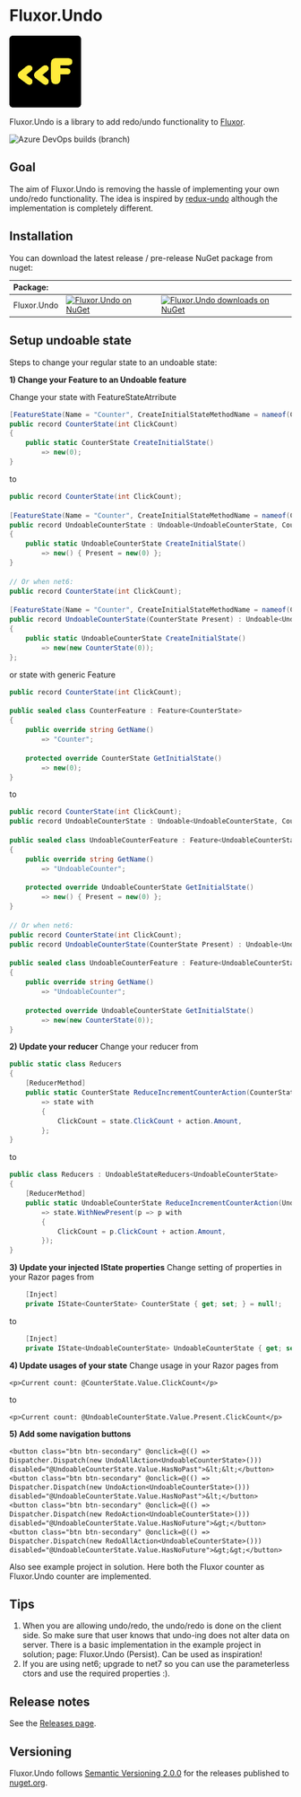 # Fluxor.Undo
![Icon](https://raw.githubusercontent.com/Pjotrtje/Fluxor.Undo/main/docs/icon-128x128.png) 

Fluxor.Undo is a library to add redo/undo functionality to [Fluxor](https://github.com/mrpmorris/Fluxor). 

![Azure DevOps builds (branch)](https://img.shields.io/azure-devops/build/Pjotrtje/PvS/21/main)

## Goal
The aim of Fluxor.Undo is removing the hassle of implementing your own undo/redo functionality. The idea is inspired by [redux-undo](https://github.com/omnidan/redux-undo) although the implementation is completely different.


## Installation
You can download the latest release / pre-release NuGet package from nuget:

 | Package: |  |  | 
 | :--- | --- | --- |
 | Fluxor.Undo | [![Fluxor.Undo on NuGet](https://img.shields.io/nuget/v/Fluxor.Undo.svg)](https://www.nuget.org/packages/Fluxor.Undo) | [![Fluxor.Undo downloads on NuGet](https://img.shields.io/nuget/dt/Fluxor.Undo.svg)](https://www.nuget.org/packages/Fluxor.Undo) |
 

## Setup undoable state
Steps to change your regular state to an undoable state:

**1) Change your Feature to an Undoable feature**

Change your state with FeatureStateAtrribute

```csharp
[FeatureState(Name = "Counter", CreateInitialStateMethodName = nameof(CreateInitialState))]
public record CounterState(int ClickCount)
{
    public static CounterState CreateInitialState()
        => new(0);
}
```

to

```csharp
public record CounterState(int ClickCount);

[FeatureState(Name = "Counter", CreateInitialStateMethodName = nameof(CreateInitialState))]
public record UndoableCounterState : Undoable<UndoableCounterState, CounterState>
{
    public static UndoableCounterState CreateInitialState()
        => new() { Present = new(0) };
}

// Or when net6:
public record CounterState(int ClickCount);

[FeatureState(Name = "Counter", CreateInitialStateMethodName = nameof(CreateInitialState))]
public record UndoableCounterState(CounterState Present) : Undoable<UndoableCounterState, CounterState>(Present)
{
    public static UndoableCounterState CreateInitialState()
        => new(new CounterState(0));
};
```

or state with generic Feature

```csharp
public record CounterState(int ClickCount);

public sealed class CounterFeature : Feature<CounterState>
{
    public override string GetName()
        => "Counter";

    protected override CounterState GetInitialState()
        => new(0);
}
```

to


```csharp
public record CounterState(int ClickCount);
public record UndoableCounterState : Undoable<UndoableCounterState, CounterState>;

public sealed class UndoableCounterFeature : Feature<UndoableCounterState>
{
    public override string GetName()
        => "UndoableCounter";

    protected override UndoableCounterState GetInitialState()
        => new() { Present = new(0) };
}

// Or when net6:
public record CounterState(int ClickCount);
public record UndoableCounterState(CounterState Present) : Undoable<UndoableCounterState, CounterState>(Present);

public sealed class UndoableCounterFeature : Feature<UndoableCounterState>
{
    public override string GetName()
        => "UndoableCounter";

    protected override UndoableCounterState GetInitialState()
        => new(new CounterState(0));
}
```

**2) Update your reducer**
Change your reducer from
```csharp
public static class Reducers
{
    [ReducerMethod]
    public static CounterState ReduceIncrementCounterAction(CounterState state, IncrementCounterAction action)
        => state with
        {
            ClickCount = state.ClickCount + action.Amount,
        };
}
```

to


```csharp
public class Reducers : UndoableStateReducers<UndoableCounterState>
{
    [ReducerMethod]
    public static UndoableCounterState ReduceIncrementCounterAction(UndoableCounterState state, IncrementCounterAction action)
        => state.WithNewPresent(p => p with
        {
            ClickCount = p.ClickCount + action.Amount,
        });
}
```

**3) Update your injected IState properties**
Change setting of properties in your Razor pages from
```csharp
    [Inject]
    private IState<CounterState> CounterState { get; set; } = null!;
```

to

```csharp
    [Inject]
    private IState<UndoableCounterState> UndoableCounterState { get; set; } = null!;
```

**4) Update usages of your state**
Change usage in your Razor pages from
```cshtml 
<p>Current count: @CounterState.Value.ClickCount</p>
```

to

```cshtml
<p>Current count: @UndoableCounterState.Value.Present.ClickCount</p>
```

**5) Add some navigation buttons**
```cshtml
<button class="btn btn-secondary" @onclick=@(() => Dispatcher.Dispatch(new UndoAllAction<UndoableCounterState>())) disabled="@UndoableCounterState.Value.HasNoPast">&lt;&lt;</button>
<button class="btn btn-secondary" @onclick=@(() => Dispatcher.Dispatch(new UndoAction<UndoableCounterState>())) disabled="@UndoableCounterState.Value.HasNoPast">&lt;</button>
<button class="btn btn-secondary" @onclick=@(() => Dispatcher.Dispatch(new RedoAction<UndoableCounterState>())) disabled="@UndoableCounterState.Value.HasNoFuture">&gt;</button>
<button class="btn btn-secondary" @onclick=@(() => Dispatcher.Dispatch(new RedoAllAction<UndoableCounterState>())) disabled="@UndoableCounterState.Value.HasNoFuture">&gt;&gt;</button>
```

Also see example project in solution. Here both the Fluxor counter as Fluxor.Undo counter are implemented.

## Tips
1) When you are allowing undo/redo, the undo/redo is done on the client side. So make sure that user knows that undo-ing does not alter data on server. There is a basic implementation in the example project in solution; page: Fluxor.Undo (Persist). Can be used as inspiration!
2) If you are using net6; upgrade to net7 so you can use the parameterless ctors and use the required properties :).

## Release notes
See the [Releases page](https://github.com/Pjotrtje/Fluxor.Undo/releases/).

## Versioning
Fluxor.Undo follows [Semantic Versioning 2.0.0](http://semver.org/spec/v2.0.0.html) for the releases published to [nuget.org](https://www.nuget.org/).
